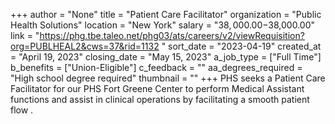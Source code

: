 +++
author = "None"
title = "Patient Care Facilitator"
organization = "Public Health Solutions"
location = "New York"
salary = "$38,000.00-$38,000.00"
link = "https://phg.tbe.taleo.net/phg03/ats/careers/v2/viewRequisition?org=PUBLHEAL2&cws=37&rid=1132   "
sort_date = "2023-04-19"
created_at = "April 19, 2023"
closing_date = "May 15, 2023"
a_job_type = ["Full Time"]
b_benefits = ["Union-Eligible"]
c_feedback = ""
aa_degrees_required = "High school degree required"
thumbnail = ""
+++
PHS seeks a Patient Care Facilitator for our PHS Fort Greene Center to perform Medical Assistant functions 
and assist in clinical operations by facilitating a smooth patient flow .